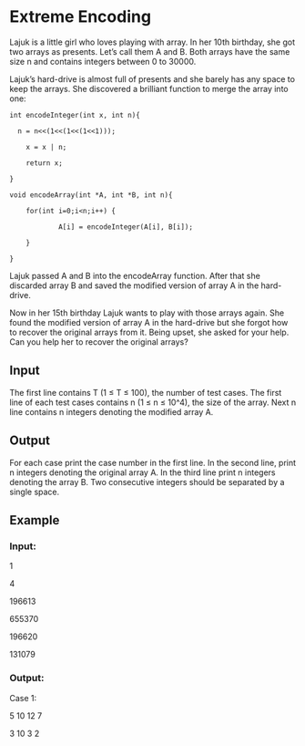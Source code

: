 # Extreme Encoding

Lajuk is a little girl who loves playing with array. In her 10th birthday, she got two arrays as presents. 
Let’s call them A and B. Both arrays have the same size n and contains integers between 0 to 30000.

Lajuk’s hard-drive is almost full of presents and she barely has any space to keep the arrays. 
She discovered a brilliant function to merge the array into one:

```
int encodeInteger(int x, int n){

  n = n<<(1<<(1<<(1<<1)));
  
	x = x | n;
  
	return x;  
  
}
```
```
void encodeArray(int *A, int *B, int n){

	for(int i=0;i<n;i++) {
  
    	    A[i] = encodeInteger(A[i], B[i]);
          
	}
  
}
```

Lajuk passed A and B into the encodeArray function. 
After that she discarded array B and saved the modified version of array A in the hard-drive.

Now in her 15th birthday Lajuk wants to play with those arrays again. 
She found the modified version of array A in the hard-drive but she forgot how to recover the original arrays from it. 
Being upset, she asked for your help. Can you help her to recover the original arrays?

## Input

The first line contains T (1 ≤ T ≤ 100), the number of test cases. 
The first line of each test cases contains n (1 ≤ n ≤ 10^4), the size of the array. 
Next n line contains n integers denoting the modified array A.

## Output

For each case print the case number in the first line. 
In the second line, print n integers denoting the original array A. 
In the third line print n integers denoting the array B. 
Two consecutive integers should be separated by a single space.

## Example

### Input:

1

4

196613

655370

196620

131079

### Output:

Case 1:

5 10 12 7

3 10 3 2
